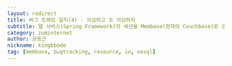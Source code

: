 ```yaml
---
layout: redirect
title: 버그 트래킹 일지(4) - 의심하고 또 의심하자
subtitle: 웹 서비스(Spring Framework)의 세션을 Membase(현재의 Couchbase)로 관리하면서 발생한 이슈입니다. 이슈를 해결해 나가는 과정을 기록으로 남깁니다.
category: zuminternet
author: 권용근
nickname: kingbbode
tag: [membase, bugtracking, resource, io, nosql]
---
```

<script>
    location.href="https://zuminternet.github.io/BUG-TRACKING-4/";
</script>